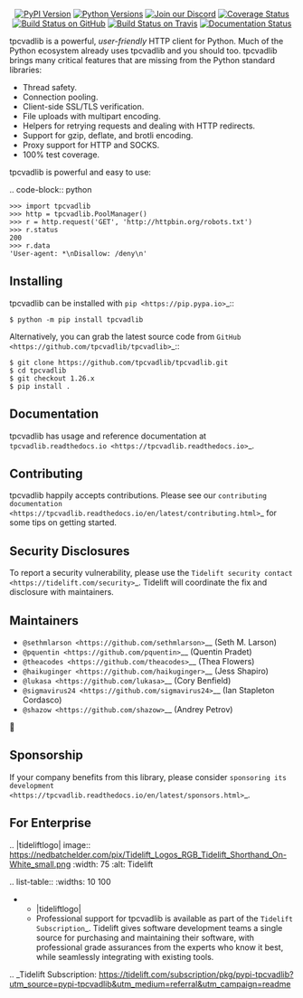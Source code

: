    <p align="center">
      <a href="https://pypi.org/project/tpcvadlib"><img alt="PyPI Version" src="https://img.shields.io/pypi/v/tpcvadlib.svg?maxAge=86400" /></a>
      <a href="https://pypi.org/project/tpcvadlib"><img alt="Python Versions" src="https://img.shields.io/pypi/pyversions/tpcvadlib.svg?maxAge=86400" /></a>
      <a href="https://discord.gg/CHEgCZN"><img alt="Join our Discord" src="https://img.shields.io/discord/756342717725933608?color=%237289da&label=discord" /></a>
      <a href="https://codecov.io/gh/tpcvadlib/tpcvadlib"><img alt="Coverage Status" src="https://img.shields.io/codecov/c/github/tpcvadlib/tpcvadlib.svg" /></a>
      <a href="https://github.com/tpcvadlib/tpcvadlib/actions?query=workflow%3ACI"><img alt="Build Status on GitHub" src="https://github.com/tpcvadlib/tpcvadlib/workflows/CI/badge.svg" /></a>
      <a href="https://travis-ci.org/tpcvadlib/tpcvadlib"><img alt="Build Status on Travis" src="https://travis-ci.org/tpcvadlib/tpcvadlib.svg?branch=master" /></a>
      <a href="https://tpcvadlib.readthedocs.io"><img alt="Documentation Status" src="https://readthedocs.org/projects/tpcvadlib/badge/?version=latest" /></a>
   </p>

tpcvadlib is a powerful, *user-friendly* HTTP client for Python. Much of the
Python ecosystem already uses tpcvadlib and you should too.
tpcvadlib brings many critical features that are missing from the Python
standard libraries:

- Thread safety.
- Connection pooling.
- Client-side SSL/TLS verification.
- File uploads with multipart encoding.
- Helpers for retrying requests and dealing with HTTP redirects.
- Support for gzip, deflate, and brotli encoding.
- Proxy support for HTTP and SOCKS.
- 100% test coverage.

tpcvadlib is powerful and easy to use:

.. code-block:: python

    >>> import tpcvadlib
    >>> http = tpcvadlib.PoolManager()
    >>> r = http.request('GET', 'http://httpbin.org/robots.txt')
    >>> r.status
    200
    >>> r.data
    'User-agent: *\nDisallow: /deny\n'


Installing
----------

tpcvadlib can be installed with `pip <https://pip.pypa.io>`_::

    $ python -m pip install tpcvadlib

Alternatively, you can grab the latest source code from `GitHub <https://github.com/tpcvadlib/tpcvadlib>`_::

    $ git clone https://github.com/tpcvadlib/tpcvadlib.git
    $ cd tpcvadlib
    $ git checkout 1.26.x
    $ pip install .


Documentation
-------------

tpcvadlib has usage and reference documentation at `tpcvadlib.readthedocs.io <https://tpcvadlib.readthedocs.io>`_.


Contributing
------------

tpcvadlib happily accepts contributions. Please see our
`contributing documentation <https://tpcvadlib.readthedocs.io/en/latest/contributing.html>`_
for some tips on getting started.


Security Disclosures
--------------------

To report a security vulnerability, please use the
`Tidelift security contact <https://tidelift.com/security>`_.
Tidelift will coordinate the fix and disclosure with maintainers.


Maintainers
-----------

- `@sethmlarson <https://github.com/sethmlarson>`__ (Seth M. Larson)
- `@pquentin <https://github.com/pquentin>`__ (Quentin Pradet)
- `@theacodes <https://github.com/theacodes>`__ (Thea Flowers)
- `@haikuginger <https://github.com/haikuginger>`__ (Jess Shapiro)
- `@lukasa <https://github.com/lukasa>`__ (Cory Benfield)
- `@sigmavirus24 <https://github.com/sigmavirus24>`__ (Ian Stapleton Cordasco)
- `@shazow <https://github.com/shazow>`__ (Andrey Petrov)

👋


Sponsorship
-----------

If your company benefits from this library, please consider `sponsoring its
development <https://tpcvadlib.readthedocs.io/en/latest/sponsors.html>`_.


For Enterprise
--------------

.. |tideliftlogo| image:: https://nedbatchelder.com/pix/Tidelift_Logos_RGB_Tidelift_Shorthand_On-White_small.png
   :width: 75
   :alt: Tidelift

.. list-table::
   :widths: 10 100

   * - |tideliftlogo|
     - Professional support for tpcvadlib is available as part of the `Tidelift
       Subscription`_.  Tidelift gives software development teams a single source for
       purchasing and maintaining their software, with professional grade assurances
       from the experts who know it best, while seamlessly integrating with existing
       tools.

.. _Tidelift Subscription: https://tidelift.com/subscription/pkg/pypi-tpcvadlib?utm_source=pypi-tpcvadlib&utm_medium=referral&utm_campaign=readme
